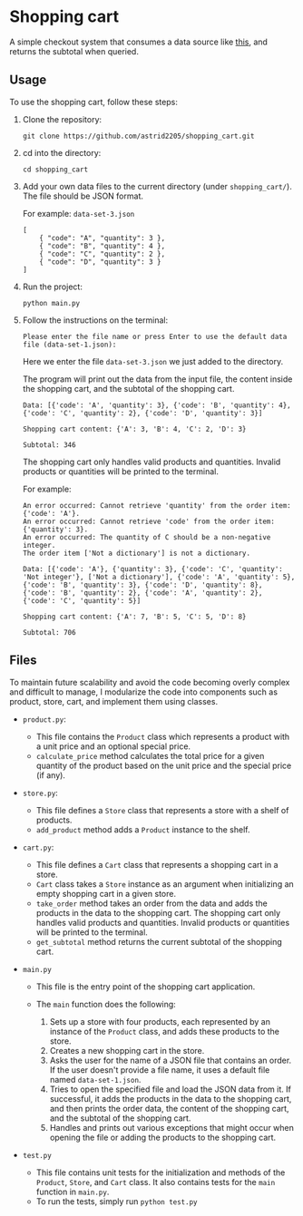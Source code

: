 # Shopping cart

A simple checkout system that consumes a data source like [this](https://spareroom.github.io/recruitment/docs/cart-kata/data-set-1.json), and returns the subtotal when queried.

## Usage

To use the shopping cart, follow these steps:

1.  Clone the repository:

    ```
    git clone https://github.com/astrid2205/shopping_cart.git
    ```

2.  cd into the directory:

    ```
    cd shopping_cart
    ```

3.  Add your own data files to the current directory (under `shopping_cart/`). The file should be JSON format.

    For example: `data-set-3.json`

    ```
    [
        { "code": "A", "quantity": 3 },
        { "code": "B", "quantity": 4 },
        { "code": "C", "quantity": 2 },
        { "code": "D", "quantity": 3 }
    ]
    ```

4.  Run the project:
    ```
    python main.py
    ```
5.  Follow the instructions on the terminal:

    ```
    Please enter the file name or press Enter to use the default data file (data-set-1.json):
    ```

    Here we enter the file `data-set-3.json` we just added to the directory.

    The program will print out the data from the input file, the content inside the shopping cart, and the subtotal of the shopping cart.

    ```
    Data: [{'code': 'A', 'quantity': 3}, {'code': 'B', 'quantity': 4}, {'code': 'C', 'quantity': 2}, {'code': 'D', 'quantity': 3}]

    Shopping cart content: {'A': 3, 'B': 4, 'C': 2, 'D': 3}

    Subtotal: 346
    ```

    The shopping cart only handles valid products and quantities. Invalid products or quantities will be printed to the terminal.

    For example:

    ```
    An error occurred: Cannot retrieve 'quantity' from the order item: {'code': 'A'}.
    An error occurred: Cannot retrieve 'code' from the order item: {'quantity': 3}.
    An error occurred: The quantity of C should be a non-negative integer.
    The order item ['Not a dictionary'] is not a dictionary.

    Data: [{'code': 'A'}, {'quantity': 3}, {'code': 'C', 'quantity': 'Not integer'}, ['Not a dictionary'], {'code': 'A', 'quantity': 5}, {'code': 'B', 'quantity': 3}, {'code': 'D', 'quantity': 8}, {'code': 'B', 'quantity': 2}, {'code': 'A', 'quantity': 2}, {'code': 'C', 'quantity': 5}]

    Shopping cart content: {'A': 7, 'B': 5, 'C': 5, 'D': 8}

    Subtotal: 706
    ```

## Files

To maintain future scalability and avoid the code becoming overly complex and difficult to manage, I modularize the code into components such as product, store, cart, and implement them using classes.

- `product.py`:

  - This file contains the `Product` class which represents a product with a unit price and an optional special price.
  - `calculate_price` method calculates the total price for a given quantity of the product based on the unit price and the special price (if any).

- `store.py`:

  - This file defines a `Store` class that represents a store with a shelf of products.
  - `add_product` method adds a `Product` instance to the shelf.

- `cart.py`:

  - This file defines a `Cart` class that represents a shopping cart in a store.
  - `Cart` class takes a `Store` instance as an argument when initializing an empty shopping cart in a given store.
  - `take_order` method takes an order from the data and adds the products in the data to the shopping cart. The shopping cart only handles valid products and quantities. Invalid products or quantities will be printed to the terminal.
  - `get_subtotal` method returns the current subtotal of the shopping cart.

- `main.py`

  - This file is the entry point of the shopping cart application.
  - The `main` function does the following:

    1. Sets up a store with four products, each represented by an instance of the `Product` class, and adds these products to the store.
    2. Creates a new shopping cart in the store.
    3. Asks the user for the name of a JSON file that contains an order. If the user doesn't provide a file name, it uses a default file named `data-set-1.json`.
    4. Tries to open the specified file and load the JSON data from it. If successful, it adds the products in the data to the shopping cart, and then prints the order data, the content of the shopping cart, and the subtotal of the shopping cart.
    5. Handles and prints out various exceptions that might occur when opening the file or adding the products to the shopping cart.

- `test.py`

  - This file contains unit tests for the initialization and methods of the `Product`, `Store`, and `Cart` class. It also contains tests for the `main` function in `main.py`.
  - To run the tests, simply run `python test.py`

